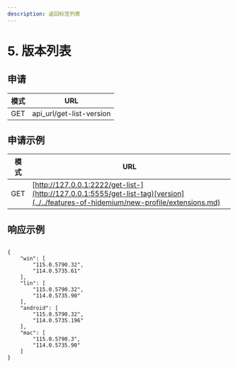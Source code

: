 ```yaml
---
description: 返回标签列表
---
```


# 5. 版本列表

## 申请

| 模式  | URL                       |
| --- | ------------------------- |
| GET | api\_url/get-list-version |

## 申请示例

| 模式  | URL                                                                                                                                  |
| --- | ------------------------------------------------------------------------------------------------------------------------------------ |
| GET | [http://127.0.0.1:2222/get-list-](http://127.0.0.1:5555/get-list-tag)[version](../../features-of-hidemium/new-profile/extensions.md) |

## 响应示例

```

{
    "win": [
        "115.0.5790.32",
        "114.0.5735.61"
    ],
    "lin": [
        "115.0.5790.32",
        "114.0.5735.90"
    ],
    "android": [
        "115.0.5790.32",
        "114.0.5735.196"
    ],
    "mac": [
        "115.0.5790.3",
        "114.0.5735.90"
    ]
}
```
